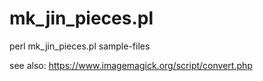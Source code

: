 # mk_jin_pieces.pl

perl mk_jin_pieces.pl sample-files

see also: https://www.imagemagick.org/script/convert.php

